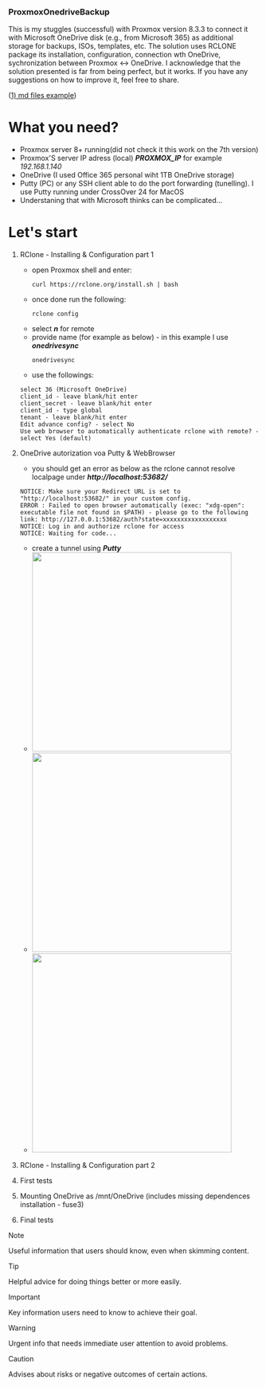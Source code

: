 ### ProxmoxOnedriveBackup
This is my stuggles (successful) with Proxmox version 8.3.3 to connect it with Microsoft OneDrive disk (e.g., from Microsoft 365) as additional storage for backups, ISOs, templates, etc. 
The solution uses RCLONE package its installation, configuration, connection wth OneDrive, sychronization between Proxmox <-> OneDrive.
I acknowledge that the solution presented is far from being perfect, but it works. If you have any suggestions on how to improve it, feel free to share. 


([1) md files example](https://docs.github.com/en/get-started/writing-on-github/getting-started-with-writing-and-formatting-on-github/basic-writing-and-formatting-syntax))

# What you need?
- Proxmox server 8+ running(did not check it this work on the 7th version)
- Proxmox'S server IP adress (local) ***PROXMOX_IP*** for example _192.168.1.140_
- OneDrive (I used Office 365 personal wiht 1TB OneDrive storage)
- Putty (PC) or any SSH client able to do the port forwarding (tunelling). I use Putty running under CrossOver 24 for MacOS
- Understaning that with Microsoft thinks can be complicated... 

# Let's start
1. RClone - Installing & Configuration part 1
    - open Proxmox shell and enter:
      ```
      curl https://rclone.org/install.sh | bash
      ```
    - once done run the following:
      ```
      rclone config
      ```
    - select ***n*** for remote
    - provide name (for example as below) - in this example I use ***onedrivesync***
      ```
      onedrivesync
      ```
    - use the followings:
    ```
    select 36 (Microsoft OneDrive)
    client_id - leave blank/hit enter
    client_secret - leave blank/hit enter
    client_id - type global
    tenant - leave blank/hit enter
    Edit advance config? - select No
    Use web browser to automatically authenticate rclone with remote? - select Yes (default)
    ```
2. OneDrive autorization voa Putty & WebBrowser
    - you should get an error as below as the rclone cannot resolve localpage under ___http://localhost:53682/___
    ```
    NOTICE: Make sure your Redirect URL is set to "http://localhost:53682/" in your custom config.
    ERROR : Failed to open browser automatically (exec: "xdg-open": executable file not found in $PATH) - please go to the following link: http://127.0.0.1:53682/auth?state=xxxxxxxxxxxxxxxxxx
    NOTICE: Log in and authorize rclone for access
    NOTICE: Waiting for code...
    ```
    - create a tunnel using ***Putty***
    - <img src="https://github.com/user-attachments/assets/09b37dec-934b-40d5-8792-c08df6eda48b" width="400" height="400"/>
    - <img src="https://github.com/user-attachments/assets/fb51dccc-16b0-48cd-9586-1ab9311967ed" width="400" height="400"/>
    - <img src="https://github.com/user-attachments/assets/98222d6f-7f2c-4775-8b00-eb5a57e166b4" width="400" height="400"/>



3. RClone - Installing & Configuration part 2
4. First tests 
5. Mounting OneDrive as /mnt/OneDrive (includes missing dependences installation - fuse3)
6. Final tests

> [!NOTE]
> Useful information that users should know, even when skimming content.

> [!TIP]
> Helpful advice for doing things better or more easily.

> [!IMPORTANT]
> Key information users need to know to achieve their goal.

> [!WARNING]
> Urgent info that needs immediate user attention to avoid problems.

> [!CAUTION]
> Advises about risks or negative outcomes of certain actions.
